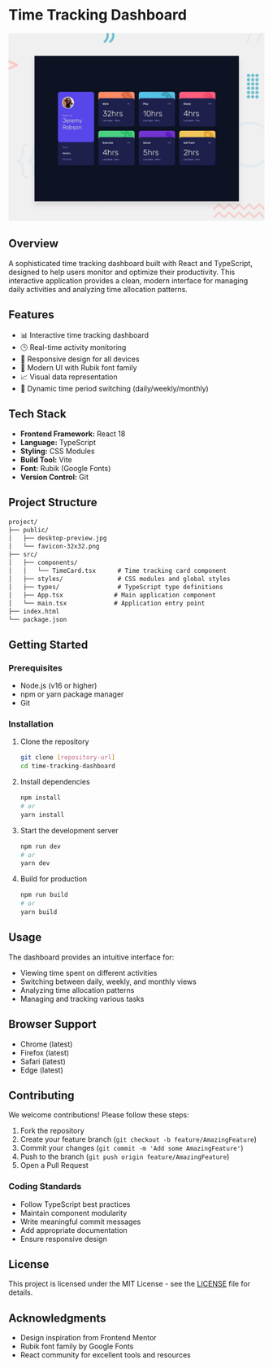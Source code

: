 # Time Tracking Dashboard

![Dashboard Screenshot](/public/desktop-preview.jpg)

## Overview

A sophisticated time tracking dashboard built with React and TypeScript, designed to help users monitor and optimize their productivity. This interactive application provides a clean, modern interface for managing daily activities and analyzing time allocation patterns.

## Features

- 📊 Interactive time tracking dashboard
- 🕒 Real-time activity monitoring
- 📱 Responsive design for all devices
- 🎨 Modern UI with Rubik font family
- 📈 Visual data representation
- 🔄 Dynamic time period switching (daily/weekly/monthly)

## Tech Stack

- **Frontend Framework:** React 18
- **Language:** TypeScript
- **Styling:** CSS Modules
- **Build Tool:** Vite
- **Font:** Rubik (Google Fonts)
- **Version Control:** Git

## Project Structure

```
project/
├── public/
│   ├── desktop-preview.jpg
│   └── favicon-32x32.png
├── src/
│   ├── components/
│   │   └── TimeCard.tsx      # Time tracking card component
│   ├── styles/               # CSS modules and global styles
│   ├── types/                # TypeScript type definitions
│   ├── App.tsx              # Main application component
│   └── main.tsx             # Application entry point
├── index.html
└── package.json
```

## Getting Started

### Prerequisites

- Node.js (v16 or higher)
- npm or yarn package manager
- Git

### Installation

1. Clone the repository
   ```bash
   git clone [repository-url]
   cd time-tracking-dashboard
   ```

2. Install dependencies
   ```bash
   npm install
   # or
   yarn install
   ```

3. Start the development server
   ```bash
   npm run dev
   # or
   yarn dev
   ```

4. Build for production
   ```bash
   npm run build
   # or
   yarn build
   ```

## Usage

The dashboard provides an intuitive interface for:
- Viewing time spent on different activities
- Switching between daily, weekly, and monthly views
- Analyzing time allocation patterns
- Managing and tracking various tasks

## Browser Support

- Chrome (latest)
- Firefox (latest)
- Safari (latest)
- Edge (latest)

## Contributing

We welcome contributions! Please follow these steps:

1. Fork the repository
2. Create your feature branch (`git checkout -b feature/AmazingFeature`)
3. Commit your changes (`git commit -m 'Add some AmazingFeature'`)
4. Push to the branch (`git push origin feature/AmazingFeature`)
5. Open a Pull Request

### Coding Standards

- Follow TypeScript best practices
- Maintain component modularity
- Write meaningful commit messages
- Add appropriate documentation
- Ensure responsive design

## License

This project is licensed under the MIT License - see the [LICENSE](LICENSE) file for details.

## Acknowledgments

- Design inspiration from Frontend Mentor
- Rubik font family by Google Fonts
- React community for excellent tools and resources
